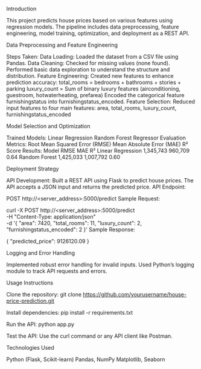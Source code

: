 Introduction

This project predicts house prices based on various features using regression models. The pipeline includes data preprocessing, feature engineering, model training, optimization, and deployment as a REST API.



Data Preprocessing and Feature Engineering

Steps Taken:
Data Loading:
Loaded the dataset from a CSV file using Pandas.
Data Cleaning:
Checked for missing values (none found).
Performed basic data exploration to understand the structure and distribution.
Feature Engineering:
Created new features to enhance prediction accuracy:
total_rooms = bedrooms + bathrooms + stories + parking
luxury_count = Sum of binary luxury features (airconditioning, guestroom, hotwaterheating, prefarea)
Encoded the categorical feature furnishingstatus into furnishingstatus_encoded.
Feature Selection:
Reduced input features to four main features:
area, total_rooms, luxury_count, furnishingstatus_encoded



 Model Selection and Optimization

Trained Models:
Linear Regression
Random Forest Regressor
Evaluation Metrics:
Root Mean Squared Error (RMSE)
Mean Absolute Error (MAE)
R² Score
Results:
Model	            RMSE	      MAE	   R²
Linear Regression	1,345,743	960,709	0.64
Random Forest	1,425,033	1,007,792	0.60

Deployment Strategy

API Development:
Built a REST API using Flask to predict house prices.
The API accepts a JSON input and returns the predicted price.
API Endpoint:

POST http://<server_address>:5000/predict
Sample Request:

curl -X POST http://<server_address>:5000/predict \
    -H "Content-Type: application/json" \
    -d '{
        "area": 7420,
        "total_rooms": 11,
        "luxury_count": 2,
        "furnishingstatus_encoded": 2
    }'
Sample Response:

{
    "predicted_price": 9126120.09
}


 Logging and Error Handling

Implemented robust error handling for invalid inputs.
Used Python’s logging module to track API requests and errors.



Usage Instructions

Clone the repository:
git clone https://github.com/yourusername/house-price-prediction.git

Install dependencies:
pip install -r requirements.txt

Run the API:
python app.py

Test the API: Use the curl command or any API client like Postman.


Technologies Used

Python (Flask, Scikit-learn)
Pandas, NumPy
Matplotlib, Seaborn